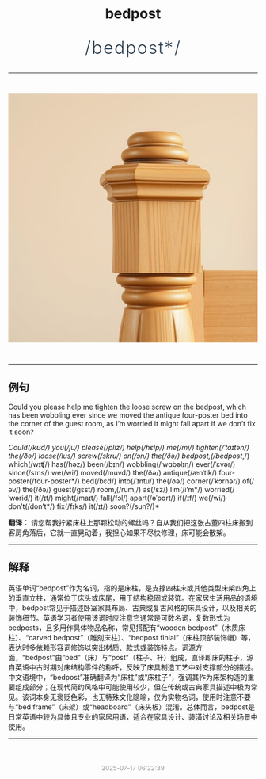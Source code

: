 <div align="center">

# bedpost

<div style="margin: 30px 0;">
<h1 style="font-size: 2.5em; font-weight: 300; letter-spacing: 2px; margin: 0; color: #2c3e50;">
/bedpost*/
</h1>
</div>

</div>

---

<div align="center" style="margin: 40px 0;">

![bedpost](images/bedpost.png)

</div>

---

## 例句

Could you please help me tighten the loose screw on the bedpost, which has been wobbling ever since we moved the antique four-poster bed into the corner of the guest room, as I’m worried it might fall apart if we don’t fix it soon?

*Could(/kʊd/) you(/ju/) please(/pliz/) help(/hɛlp/) me(/mi/) tighten(/ˈtaɪtən/) the(/ðə/) loose(/lus/) screw(/skru/) on(/ɔn/) the(/ðə/) bedpost,(/bedpost*,/) which(/wɪʧ/) has(/həz/) been(/bɪn/) wobbling(/ˈwɑbəlɪŋ/) ever(/ˈɛvər/) since(/sɪns/) we(/wi/) moved(/muvd/) the(/ðə/) antique(/ænˈtik/) four-poster(/four-poster*/) bed(/bɛd/) into(/ˈɪntu/) the(/ðə/) corner(/ˈkɔrnər/) of(/əv/) the(/ðə/) guest(/gɛst/) room,(/rum,/) as(/ɛz/) I’m(/i’m*/) worried(/ˈwərid/) it(/ɪt/) might(/maɪt/) fall(/fɔl/) apart(/əˈpɑrt/) if(/ɪf/) we(/wi/) don’t(/don’t*/) fix(/fɪks/) it(/ɪt/) soon?(/sun?/)*

**翻译：** 请您帮我拧紧床柱上那颗松动的螺丝吗？自从我们把这张古董四柱床搬到客房角落后，它就一直晃动着，我担心如果不尽快修理，床可能会散架。

---

## 解释

英语单词“bedpost”作为名词，指的是床柱，是支撑四柱床或其他类型床架四角上的垂直立柱，通常位于床头或床尾，用于结构稳固或装饰。在家居生活用品的语境中，bedpost常见于描述卧室家具布局、古典或复古风格的床具设计，以及相关的装饰细节。英语学习者使用该词时应注意它通常是可数名词，复数形式为bedposts，且多用作具体物品名称，常见搭配有“wooden bedpost”（木质床柱）、“carved bedpost”（雕刻床柱）、“bedpost finial”（床柱顶部装饰帽）等，表达时多依赖形容词修饰以突出材质、款式或装饰特点。词源方面，“bedpost”由“bed”（床）与“post”（柱子、杆）组成，直译即床的柱子，源自英语中古时期对床结构零件的称呼，反映了床具制造工艺中对支撑部分的描述。中文语境中，“bedpost”准确翻译为“床柱”或“床柱子”，强调其作为床架构造的重要组成部分；在现代简约风格中可能使用较少，但在传统或古典家具描述中极为常见。该词本身无褒贬色彩，也无特殊文化隐喻，仅为实物名词，使用时注意不要与“bed frame”（床架）或“headboard”（床头板）混淆。总体而言，bedpost是日常英语中较为具体且专业的家居用语，适合在家具设计、装潢讨论及相关场景中使用。


---

<div align="center" style="margin-top: 50px;">
<small style="color: #999; font-size: 0.9em;">2025-07-17 06:22:39</small>
</div>
